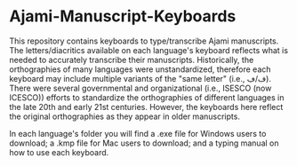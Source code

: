 # Ajami-Manuscript-Keyboards

This repository contains keyboards to type/transcribe Ajami manuscripts. The letters/diacritics available on each language's keyboard reflects what is needed to accurately transcribe their manuscripts. Historically, the orthographies of many languages were unstandardized, therefore each keyboard may include multiple variants of the "same letter" (i.e., ف/ڢ). There were several governmental and organizational (i.e., ISESCO (now ICESCO)) efforts to standardize the orthographies of different languages in the late 20th and early 21st centuries. However, the keyboards here reflect the original orthographies as they appear in older manuscripts.

In each language's folder you will find a .exe file for Windows users to download; a .kmp file for Mac users to download; and a typing manual on how to use each keyboard.
